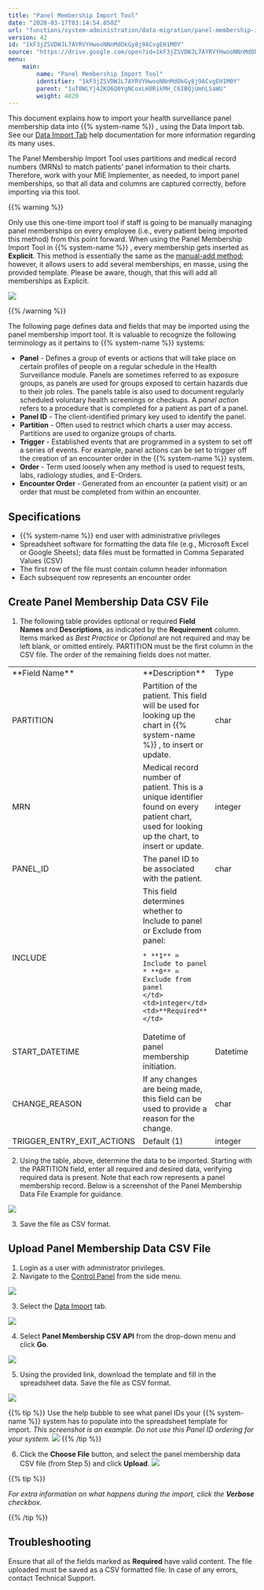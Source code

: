 ```yaml
---
title: "Panel Membership Import Tool"
date: "2020-03-17T03:14:54.850Z"
url: "functions/system-administration/data-migration/panel-membership-import-tool.html"
version: 42
id: "1kF3jZSVDWJL7AYRVYHwooNNnMdOkGy8j9ACvgEH1M0Y"
source: "https://drive.google.com/open?id=1kF3jZSVDWJL7AYRVYHwooNNnMdOkGy8j9ACvgEH1M0Y"
menu:
    main:
        name: "Panel Membership Import Tool"
        identifier: "1kF3jZSVDWJL7AYRVYHwooNNnMdOkGy8j9ACvgEH1M0Y"
        parent: "1uT8WLYj42KO6Q0YgNCoxLH8RikMH_C6IBQjUmhLSaWU"
        weight: 4820
---
```

This document explains how to import your health surveillance panel membership data into {{% system-name %}} , using the Data Import tab. See our [Data Import Tab](data-import-tab.html) help documentation for more information regarding its many uses.



The Panel Membership Import Tool uses partitions and medical record numbers (MRNs) to match patients' panel information to their charts. Therefore, work with your MIE Implementer, as needed, to import panel memberships, so that all data and columns are captured correctly, before importing via this tool.



{{% warning %}}

Only use this one-time import tool if staff is going to be manually managing panel memberships on every employee (i.e., every patient being imported this method) from this point forward. When using the Panel Membership Import Tool in {{% system-name %}} , every membership gets inserted as **Explicit**. This method is essentially the same as the [manual-add method](../../health-surveillance/health-surveillance-panels-add-memberships-manually.html); however, it allows users to add several memberships, en masse, using the provided template. Please be aware, though, that this will add all memberships as Explicit.

![](panel-membership-import-tool.images/image1.png)

{{% /warning %}}


The following page defines data and fields that may be imported using the panel membership import tool. It is valuable to recognize the following terminology as it pertains to {{% system-name %}} systems:

* <strong>Panel</strong> - Defines a group of events or actions that will take place on certain profiles of people on a regular schedule in the Health Surveillance module. Panels are sometimes referred to as exposure groups, as panels are used for groups exposed to certain hazards due to their job roles. The panels table is also used to document regularly scheduled voluntary health screenings or checkups. A <em>panel action</em> refers to a procedure that is completed for a patient as part of a panel.
* <strong>Panel ID</strong> - The client-identified primary key used to identify the panel.
* <strong>Partition</strong> - Often used to restrict which charts a user may access. Partitions are used to organize groups of charts.
* <strong>Trigger</strong> - Established events that are programmed in a system to set off a series of events. For example, panel actions can be set to trigger off the creation of an encounter order in the {{% system-name %}} system.
* <strong>Order</strong> - Term used loosely when any method is used to request tests, labs, radiology studies, and E-Orders.
* <strong>Encounter Order</strong> - Generated from an encounter (a patient visit) or an order that must be completed from within an encounter.

## Specifications

* {{% system-name %}} end user with administrative privileges
* Spreadsheet software for formatting the data file (e.g., Microsoft Excel or Google Sheets); data files must be formatted in Comma Separated Values (CSV)
* The first row of the file must contain column header information
* Each subsequent row represents an encounter order

## Create Panel Membership Data CSV File

1. The following table provides optional or required <strong>Field Names</strong> and <strong>Descriptions</strong>, as indicated by the <strong>Requirement</strong> column. Items marked as <em>Best Practice</em> or <em>Optional</em> are not required and may be left blank, or omitted entirely. PARTITION must be the first column in the CSV file. The order of the remaining fields does not matter.



<table>
  <tr>
    <td>**Field Name**</td>
    <td>**Description**</td>
    <td>Type</td>
    <td>**Requirement**</td>
  </tr>
  <tr>
    <td>PARTITION</td>
    <td>Partition of the patient. This field will be used for looking up the chart in {{% system-name %}} , to insert or update.</td>
    <td>char</td>
    <td>**Required**</td>
  </tr>
  <tr>
    <td>MRN</td>
    <td>Medical record number of patient. This is a unique identifier found on every patient chart, used for looking up the chart, to insert or update.</td>
    <td>integer</td>
    <td>**Required**</td>
  </tr>
  <tr>
    <td>PANEL_ID</td>
    <td>The panel ID to be associated with the patient.</td>
    <td>char</td>
    <td>**Required**</td>
  </tr>
  <tr>
    <td>INCLUDE</td>
    <td>
This field determines whether to Include to panel or Exclude from panel:

    * **1** = Include to panel
    * **0** = Exclude from panel
    </td>
    <td>integer</td>
    <td>**Required**</td>
  </tr>
  <tr>
    <td>START_DATETIME</td>
    <td>Datetime of panel membership initiation.</td>
    <td>Datetime</td>
    <td>Optional</td>
  </tr>
  <tr>
    <td>CHANGE_REASON</td>
    <td>If any changes are being made, this field can be used to provide a reason for the change.</td>
    <td>char</td>
    <td>Optional</td>
  </tr>
  <tr>
    <td>TRIGGER_ENTRY_EXIT_ACTIONS</td>
    <td>Default (1)</td>
    <td>integer</td>
    <td>Optional</td>
  </tr>
</table>



2. Using the table, above, determine the data to be imported. Starting with the PARTITION field, enter all required and desired data, verifying required data is present. Note that each row represents a panel membership record. Below is a screenshot of the Panel Membership Data File Example for guidance.



![](panel-membership-import-tool.images/image2.png)



3. Save the file as CSV format.

## Upload Panel Membership Data CSV File

1. Login as a user with administrator privileges.
2. Navigate to the [Control Panel](https://system/f=layout&module=Admin&name=Home&tabmodule=admin&t=Admin) from the side menu.



![](panel-membership-import-tool.images/image3.png)



3. Select the [Data Import](https://system/?f=admin&s=wc_data_import&tabmodule=admin&tabselect=Data+import) tab.



![](panel-membership-import-tool.images/image4.png)



4. Select <strong>Panel Membership CSV API</strong> from the drop-down menu and click <strong>Go</strong>.



![](panel-membership-import-tool.images/image5.png)



5. Using the provided link, download the template and fill in the spreadsheet data. Save the file as CSV format.



![](panel-membership-import-tool.images/image6.png) 



{{% tip %}} Use the help bubble to see what panel IDs your {{% system-name %}} system has to populate into the spreadsheet template for import. *This screenshot is an example. Do not use this Panel ID ordering for your system.* ![](panel-membership-import-tool.images/image7.png) {{% /tip %}}


6. Click the <strong>Choose File</strong> button, and select the panel membership data CSV file (from Step 5) and click <strong>Upload</strong>.  ![](panel-membership-import-tool.images/image8.png)



{{% tip %}}

*For extra information on what happens during the import, click the ***_Verbose_*** checkbox.*

{{% /tip %}}


## Troubleshooting

Ensure that all of the fields marked as **Required** have valid content. The file uploaded must be saved as a CSV formatted file. In case of any errors, contact Technical Support.

